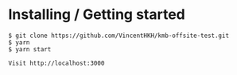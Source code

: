 # Installing / Getting started

```
$ git clone https://github.com/VincentHKH/kmb-offsite-test.git
$ yarn 
$ yarn start

Visit http://localhost:3000
```


